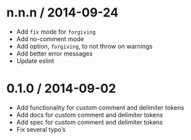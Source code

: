 
n.n.n / 2014-09-24
==================

 * Add `fix` mode for `forgiving`
 * Add no-comment mode
 * Add option, `forgiving`, to not throw on warnings
 * Add better error messages
 * Update eslint

0.1.0 / 2014-09-02
==================

 * Add functionality for custom comment and delimiter tokens
 * Add docs for custom comment and delimiter tokens
 * Add spec for custom comment and delimiter tokens
 * Fix several typo’s
